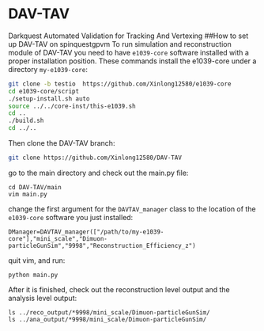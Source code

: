 # DAV-TAV
Darkquest Automated Validation for Tracking And Vertexing
##How to set up DAV-TAV on spinquestgpvm
To run simulation and reconstruction module of DAV-TAV you need to have `e1039-core` software installed with a proper installation position. These commands install the e1039-core under a directory `my-e1039-core`:
```bash
git clone -b testio  https://github.com/Xinlong12580/e1039-core
cd e1039-core/script
./setup-install.sh auto
source ../../core-inst/this-e1039.sh
cd ..
./build.sh
cd ../..
```
Then clone the DAV-TAV branch:
```bash
git clone https://github.com/Xinlong12580/DAV-TAV
```
go to the main directory and check out the main.py file:
```
cd DAV-TAV/main
vim main.py
```
change the first argument for the `DAVTAV_manager` class to the location of the `e1039-core` software you just installed:
```
DManager=DAVTAV_manager(["/path/to/my-e1039-core"],"mini_scale","Dimuon-particleGunSim","9998","Reconstruction_Efficiency_z")
```
quit vim, and run:
```
python main.py
```
After it is finished, check out the reconstruction level output and the analysis level output:
```
ls ../reco_output/*9998/mini_scale/Dimuon-particleGunSim/
ls ../ana_output/*9998/mini_scale/Dimuon-particleGunSim/
```

  

